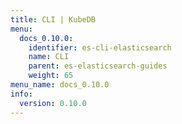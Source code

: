 ```yaml
---
title: CLI | KubeDB
menu:
  docs_0.10.0:
    identifier: es-cli-elasticsearch
    name: CLI
    parent: es-elasticsearch-guides
    weight: 65
menu_name: docs_0.10.0
info:
  version: 0.10.0
---
```


